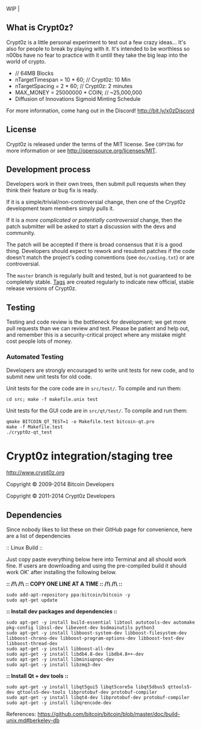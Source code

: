 WIP | 



What is Crypt0z?
----------------

Crypt0z is a little personal experiment to test out a few crazy ideas... It's also for people to break by playing with it. It's intended to be worthless so n00bs have no fear to practice with it untill they take the big leap into the world of crypto.

 - // 64MB Blocks
 - nTargetTimespan = 10 * 60; // Crypt0z: 10 Min
 - nTargetSpacing = 2 * 60; // Crypt0z: 2 minutes
 - MAX_MONEY = 25000000 * COIN; // ~25,000,000
 - Diffusion of Innovations Sigmoid Minting Schedule
 

For more information, come hang out in the Discord! http://bit.ly/x0zDiscord

License
-------

Crypt0z is released under the terms of the MIT license. See `COPYING` for more
information or see http://opensource.org/licenses/MIT.

Development process
-------------------

Developers work in their own trees, then submit pull requests when they think
their feature or bug fix is ready.

If it is a simple/trivial/non-controversial change, then one of the Crypt0z
development team members simply pulls it.

If it is a *more complicated or potentially controversial* change, then the patch
submitter will be asked to start a discussion with the devs and community.

The patch will be accepted if there is broad consensus that it is a good thing.
Developers should expect to rework and resubmit patches if the code doesn't
match the project's coding conventions (see `doc/coding.txt`) or are
controversial.

The `master` branch is regularly built and tested, but is not guaranteed to be
completely stable. [Tags](https://github.com/crypt0z-project/crypt0z/tags) are created
regularly to indicate new official, stable release versions of Crypt0z.

Testing
-------

Testing and code review is the bottleneck for development; we get more pull
requests than we can review and test. Please be patient and help out, and
remember this is a security-critical project where any mistake might cost people
lots of money.

### Automated Testing

Developers are strongly encouraged to write unit tests for new code, and to
submit new unit tests for old code.

Unit tests for the core code are in `src/test/`. To compile and run them:

    cd src; make -f makefile.unix test

Unit tests for the GUI code are in `src/qt/test/`. To compile and run them:

    qmake BITCOIN_QT_TEST=1 -o Makefile.test bitcoin-qt.pro
    make -f Makefile.test
    ./crypt0z-qt_test

Crypt0z integration/staging tree
================================

http://www.crypt0z.org

Copyright © 2009-2014 Bitcoin Developers

Copyright © 2011-2014 Crypt0z Developers


Dependencies
------

Since nobody likes to list these on their GitHub page for convenience, here are a list of dependencies

:: Linux Build ::


Just copy paste everything below here into Terminal and all should work fine.
If users are downloading and using the pre-compiled build it should work OK' after installing the following below.

**:: /!\ /!\ :: COPY ONE LINE AT A TIME :: /!\ /!\ ::**

    sudo add-apt-repository ppa:bitcoin/bitcoin -y
    sudo apt-get update

**:: Install dev packages and dependencies ::**

    sudo apt-get -y install build-essential libtool autotools-dev automake pkg-config libssl-dev libevent-dev bsdmainutils python3
    sudo apt-get -y install libboost-system-dev libboost-filesystem-dev libboost-chrono-dev libboost-program-options-dev libboost-test-dev libboost-thread-dev
    sudo apt-get -y install libboost-all-dev
    sudo apt-get -y install libdb4.8-dev libdb4.8++-dev
    sudo apt-get -y install libminiupnpc-dev
    sudo apt-get -y install libzmq3-dev

**:: Install Qt + dev tools ::**

    sudo apt-get -y install libqt5gui5 libqt5core5a libqt5dbus5 qttools5-dev qttools5-dev-tools libprotobuf-dev protobuf-compiler
    sudo apt-get -y install libqt4-dev libprotobuf-dev protobuf-compiler
    sudo apt-get -y install libqrencode-dev

References: https://github.com/bitcoin/bitcoin/blob/master/doc/build-unix.md#berkeley-db


